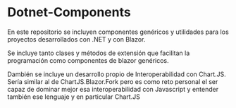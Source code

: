 # Dotnet-Components

En este repositorio se incluyen componentes genéricos y utilidades para los proyectos desarrollados con .NET y con Blazor.

Se incluye tanto clases y métodos de extensión que facilitan la programación como componentes de blazor genéricos.

Dambién se incluye un desarrollo propio de Interoperabilidad con Chart.JS. Sería similar al de ChartJS.Blazor.Fork pero es como reto personal el ser capaz de dominar mejor esa interoperabilidad con Javascript y entender también ese lenguaje y en particular Chart.JS